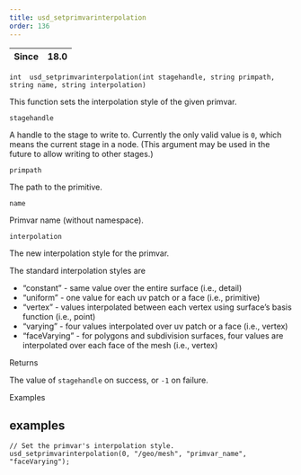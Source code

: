 ```yaml
---
title: usd_setprimvarinterpolation
order: 136
---
```

| Since | 18.0 |
| --- | --- |

`int  usd_setprimvarinterpolation(int stagehandle, string primpath, string name, string interpolation)`

This function sets the interpolation style of the given primvar.

`stagehandle`

A handle to the stage to write to. Currently the only valid value is `0`, which means the current stage in a node. (This argument may be used in the future to allow writing to other stages.)

`primpath`

The path to the primitive.

`name`

Primvar name (without namespace).

`interpolation`

The new interpolation style for the primvar.

The standard interpolation styles are

- “constant” - same value over the entire surface (i.e., detail)
- “uniform” - one value for each uv patch or a face (i.e., primitive)
- “vertex” - values interpolated between each vertex using surface’s basis function (i.e., point)
- “varying” - four values interpolated over uv patch or a face (i.e., vertex)
- “faceVarying” - for polygons and subdivision surfaces, four values are interpolated over each face of the mesh (i.e., vertex)

Returns

The value of `stagehandle` on success, or `-1` on failure.

Examples

## examples

```vex
// Set the primvar's interpolation style.
usd_setprimvarinterpolation(0, "/geo/mesh", "primvar_name", "faceVarying");

```
